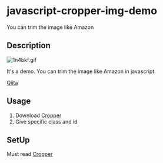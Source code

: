 # javascript-cropper-img-demo
You can trim the image like Amazon

## Description

![1n4bkf.gif](https://qiita-image-store.s3.amazonaws.com/0/175242/f527da13-d6d9-4160-52c4-4410f04731df.gif)

It's a demo.
You can trim the image like Amazon in javascript.

[Qiita](http://qiita.com/HiromuTsuruta/items/ebccf5c18d2119ef9347)

## Usage

1. Download [Cropper](https://github.com/fengyuanchen/cropper#methods)
2. Give specific class and id

## SetUp

Must read [Cropper](https://github.com/fengyuanchen/cropper#methods)
